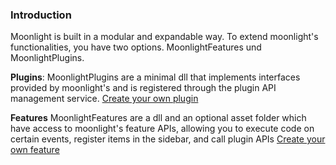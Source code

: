 ### Introduction

Moonlight is built in a modular and expandable way. To extend moonlight's functionalities, you have two options. MoonlightFeatures und MoonlightPlugins.

**Plugins**:
MoonlightPlugins are a minimal dll that implements interfaces provided by moonlight's and is registered through the plugin API management service. [Create your own plugin](/moonlight/dev/plugins)

**Features**
MoonlightFeatures are a dll and an optional asset folder which have access to moonlight's feature APIs, allowing you to execute code on certain events, register items in the sidebar, and call plugin APIs [Create your own feature](/moonlight/dev/features)